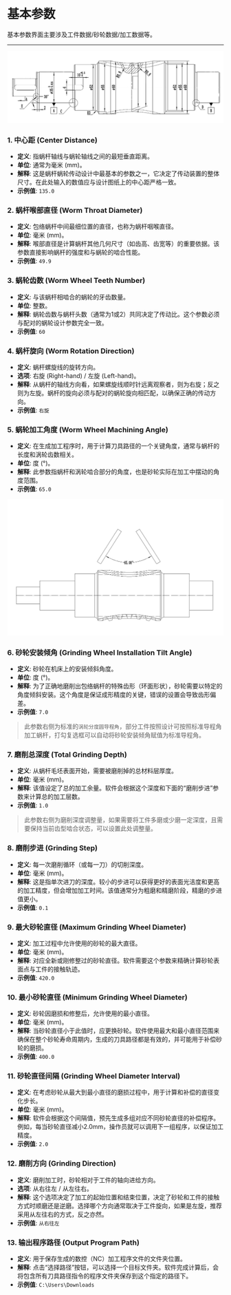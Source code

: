 # 基本参数

基本参数界面主要涉及工件数据/砂轮数据/加工数据等。

---

![典型工件图纸](resources/workpiece.png)

### 1. 中心距 (Center Distance)

* **定义**: 指蜗杆轴线与蜗轮轴线之间的最短垂直距离。
* **单位**: 通常为毫米 (mm)。
* **解释**: 这是蜗杆蜗轮传动设计中最基本的参数之一，它决定了传动装置的整体尺寸。在此处输入的数值应与设计图纸上的中心距严格一致。
* **示例值**: `135.0`

### 2. 蜗杆喉部直径 (Worm Throat Diameter)

* **定义**: 包络蜗杆中间最细位置的直径，也称为蜗杆咽喉直径。
* **单位**: 毫米 (mm)。
* **解释**: 喉部直径是计算蜗杆其他几何尺寸（如齿高、齿宽等）的重要依据。该参数直接影响蜗杆的强度和与蜗轮的啮合性能。
* **示例值**: `49.9`

### 3. 蜗轮齿数 (Worm Wheel Teeth Number)

* **定义**: 与该蜗杆相啮合的蜗轮的牙齿数量。
* **单位**: 整数。
* **解释**: 蜗轮齿数与蜗杆头数（通常为1或2）共同决定了传动比。这个参数必须与配对的蜗轮设计参数完全一致。
* **示例值**: `60`

### 4. 蜗杆旋向 (Worm Rotation Direction)

* **定义**: 蜗杆螺旋线的旋转方向。
* **选项**: 右旋 (Right-hand) / 左旋 (Left-hand)。
* **解释**: 从蜗杆的轴线方向看，如果螺旋线顺时针远离观察者，则为右旋；反之则为左旋。蜗杆的旋向必须与配对的蜗轮旋向相匹配，以确保正确的传动方向。
* **示例值**: `右旋`

### 5. 蜗轮加工角度 (Worm Wheel Machining Angle)

* **定义**: 在生成加工程序时，用于计算刀具路径的一个关键角度，通常与蜗杆的长度和涡轮齿数相关。
* **单位**: 度 (°)。
* **解释**: 此参数指蜗杆和涡轮啮合部分的角度，也是砂轮实际在加工中摆动的角度范围。
* **示例值**: `65.0`

![img](resources/pic1.jpg)

### 6. 砂轮安装倾角 (Grinding Wheel Installation Tilt Angle)

* **定义**: 砂轮在机床上的安装倾斜角度。
* **单位**: 度 (°)。
* **解释**: 为了正确地磨削出包络蜗杆的特殊齿形（环面形状），砂轮需要以特定的角度倾斜安装。这个角度是保证成形精度的关键，错误的设置会导致齿形偏差。
* **示例值**: `7.0`

> 此参数右侧为标准的`涡轮分度圆导程角`，部分工件按照设计可按照标准导程角加工蜗杆，打勾复选框可以自动将砂轮安装倾角赋值为标准导程角。

### 7. 磨削总深度 (Total Grinding Depth)

* **定义**: 从蜗杆毛坯表面开始，需要被磨削掉的总材料层厚度。
* **单位**: 毫米 (mm)。
* **解释**: 该值设定了总的加工余量。软件会根据这个深度和下面的“磨削步进”参数来计算总的加工层数。
* **示例值**: `1.0`

> 此参数右侧为磨削深度调整量，如果需要将工件多磨或少磨一定深度，且需要保持当前齿型啮合状态，可以设置此处调整量。

### 8. 磨削步进 (Grinding Step)

* **定义**: 每一次磨削循环（或每一刀）的切削深度。
* **单位**: 毫米 (mm)。
* **解释**: 这是指单次进刀的深度。较小的步进可以获得更好的表面光洁度和更高的加工精度，但会增加加工时间。该值通常分为粗磨和精磨阶段，精磨的步进值更小。
* **示例值**: `0.1`

### 9. 最大砂轮直径 (Maximum Grinding Wheel Diameter)

* **定义**: 加工过程中允许使用的砂轮的最大直径。
* **单位**: 毫米 (mm)。
* **解释**: 对应全新或刚修整过的砂轮直径。软件需要这个参数来精确计算砂轮表面点与工件的接触轨迹。
* **示例值**: `420.0`

### 10. 最小砂轮直径 (Minimum Grinding Wheel Diameter)

* **定义**: 砂轮因磨损和修整后，允许使用的最小直径。
* **单位**: 毫米 (mm)。
* **解释**: 当砂轮直径小于此值时，应更换砂轮。软件使用最大和最小直径范围来确保在整个砂轮寿命周期内，生成的刀具路径都是有效的，并可能用于补偿砂轮的磨损。
* **示例值**: `400.0`

### 11. 砂轮直径间隔 (Grinding Wheel Diameter Interval)

* **定义**: 在考虑砂轮从最大到最小直径的磨损过程中，用于计算和补偿的直径变化步长。
* **单位**: 毫米 (mm)。
* **解释**: 软件会根据这个间隔值，预先生成多组对应不同砂轮直径的补偿程序。例如，每当砂轮直径减小2.0mm，操作员就可以调用下一组程序，以保证加工精度。
* **示例值**: `2.0`

### 12. 磨削方向 (Grinding Direction)

* **定义**: 磨削加工时，砂轮相对于工件的轴向进给方向。
* **选项**: 从右往左 / 从左往右。
* **解释**: 这个选项决定了加工的起始位置和结束位置，决定了砂轮和工件的接触方式时顺磨还是逆磨。选择哪个方向通常取决于工件旋向，如果是左旋，推荐采用从左往右的方式，反之亦然。
* **示例值**: `从右往左`

### 13. 输出程序路径 (Output Program Path)

* **定义**: 用于保存生成的数控（NC）加工程序文件的文件夹位置。
* **解释**: 点击“选择路径”按钮，可以选择一个目标文件夹。软件完成计算后，会将包含所有刀具路径指令的程序文件夹保存到这个指定的路径下。
* **示例值**: `C:\Users\Downloads`
